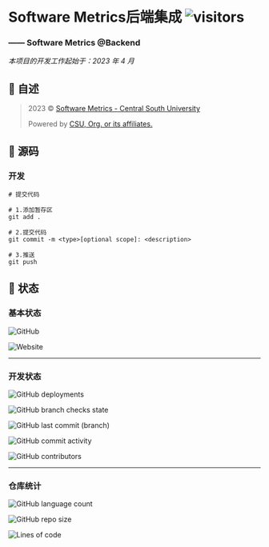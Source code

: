 # Software Metrics后端集成 ![visitors](https://visitor-badge.glitch.me/badge?page_id=Kwanhooo.Metrics-Backend)

[//]: # (`出于安全考虑，部分配置文件以及敏感信息已从源代码中抹去`)

### —— Software Metrics @Backend

_本项目的开发工作起始于：2023 年 4 月_

## 📔 自述

> 2023 © [Software Metrics - Central South University](https://www.0xCAFEBABE.cn)
>
> Powered by [CSU, Org. or its affiliates.](https://www.csu.edu.cn/)

## 🦾 源码

### 开发

```shell
# 提交代码

# 1.添加暂存区
git add .

# 2.提交代码
git commit -m <type>[optional scope]: <description>

# 3.推送
git push
```

## 🏃 状态

### 基本状态

![GitHub](https://img.shields.io/github/license/Kwanhooo/Metrics-Backend?style=for-the-badge)

![Website](https://img.shields.io/website?label=prod-services&style=for-the-badge&url=https://www.0xcafebabe.cn)

---

### 开发状态

![GitHub deployments](https://img.shields.io/github/deployments/Kwanhooo/Metrics-Backend/Production?label=Dev-Env%20deploy&style=for-the-badge)

![GitHub branch checks state](https://img.shields.io/github/checks-status/Kwanhooo/Metrics-Backend/main?label=master%20%E5%88%86%E6%94%AF%E6%A3%80%E6%9F%A5&style=for-the-badge)

![GitHub last commit (branch)](https://img.shields.io/github/last-commit/Kwanhooo/Metrics-Backend/main?style=for-the-badge)

![GitHub commit activity](https://img.shields.io/github/commit-activity/w/Kwanhooo/Metrics-Backend?style=for-the-badge)

![GitHub contributors](https://img.shields.io/github/contributors/Kwanhooo/Metrics-Backend?style=for-the-badge)

---

### 仓库统计

![GitHub language count](https://img.shields.io/github/languages/count/Kwanhooo/Metrics-Backend?style=for-the-badge)

![GitHub repo size](https://img.shields.io/github/repo-size/Kwanhooo/Metrics-Backend?style=for-the-badge)

![Lines of code](https://img.shields.io/tokei/lines/github/Kwanhooo/Metrics-Backend?style=for-the-badge)
